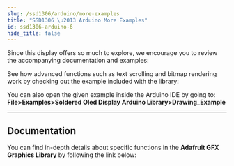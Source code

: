```yaml
---
slug: /ssd1306/arduino/more-examples
title: "SSD1306 \u2013 Arduino More Examples"
id: ssd1306-arduino-6
hide_title: false
---
```

Since this display offers so much to explore, we encourage you to review the accompanying documentation and examples:

See how advanced functions such as text scrolling and bitmap rendering work by checking out the example included with the library:

<QuickLink  
  title="OLED Display Drawing Example"  
  description="Drawing examples for the SSD1306 OLED Display"  
  url="https://github.com/SolderedElectronics/Soldered-OLED-Display-Arduino-Library/blob/main/examples/Drawing_Example/Drawing_Example.ino"  
/>  

<InfoBox>You can also open the given example inside the Arduino IDE by going to:  
**File>Examples>Soldered Oled Display Arduino Library>Drawing_Example**</InfoBox>

---

## Documentation

You can find in-depth details about specific functions in the **Adafruit GFX Graphics Library** by following the link below:

<QuickLink  
  title="Adafruit GFX Graphics Library"  
  description="Documentation for the Adafruit GFX Graphics Library"  
  url="https://cdn-learn.adafruit.com/downloads/pdf/adafruit-gfx-graphics-library.pdf"  
/>